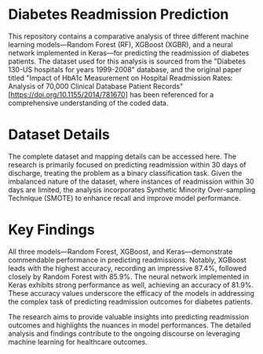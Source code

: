 # Diabetes Readmission Prediction

This repository contains a comparative analysis of three different machine learning models—Random Forest (RF), XGBoost (XGBR), and a neural network implemented in Keras—for predicting the readmission of diabetes patients. The dataset used for this analysis is sourced from the "Diabetes 130-US hospitals for years 1999-2008" database, and the original paper titled "Impact of HbA1c Measurement on Hospital Readmission Rates: Analysis of 70,000 Clinical Database Patient Records" [https://doi.org/10.1155/2014/781670] has been referenced for a comprehensive understanding of the coded data.

# Dataset Details

The complete dataset and mapping details can be accessed here. The research is primarily focused on predicting readmission within 30 days of discharge, treating the problem as a binary classification task. Given the imbalanced nature of the dataset, where instances of readmission within 30 days are limited, the analysis incorporates Synthetic Minority Over-sampling Technique (SMOTE) to enhance recall and improve model performance.

# Key Findings

All three models—Random Forest, XGBoost, and Keras—demonstrate commendable performance in predicting readmissions. Notably, XGBoost leads with the highest accuracy, recording an impressive 87.4%, followed closely by Random Forest with 85.9%. The neural network implemented in Keras exhibits strong performance as well, achieving an accuracy of 81.9%. These accuracy values underscore the efficacy of the models in addressing the complex task of predicting readmission outcomes for diabetes patients.

The research aims to provide valuable insights into predicting readmission outcomes and highlights the nuances in model performances. The detailed analysis and findings contribute to the ongoing discourse on leveraging machine learning for healthcare outcomes.
